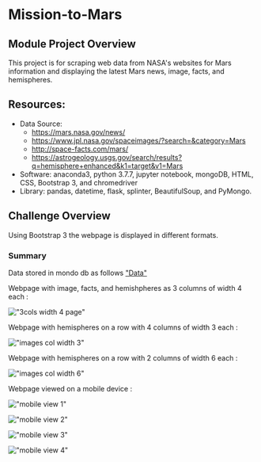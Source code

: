 # Mission-to-Mars

## Module Project Overview

This project is for scraping web data from NASA's websites for Mars information and displaying the latest Mars news, image, facts, and hemispheres.

## Resources:
  - Data Source: 
    - https://mars.nasa.gov/news/
    - https://www.jpl.nasa.gov/spaceimages/?search=&category=Mars
    - http://space-facts.com/mars/
    - https://astrogeology.usgs.gov/search/results?q=hemisphere+enhanced&k1=target&v1=Mars
  - Software: anaconda3, python 3.7.7, jupyter notebook, mongoDB, HTML, CSS, Bootstrap 3, and chromedriver
  - Library: pandas, datetime, flask, splinter, BeautifulSoup, and PyMongo.


## Challenge Overview

Using Bootstrap 3 the webpage is displayed in different formats.

### Summary

Data stored in mondo db as follows
["Data"](./Resources/mongo_db_find.txt)



Webpage with image, facts, and hemishpheres as 3 columns of width 4 each :

  !["3cols width 4 page"](./Resources/mars_page_3_grid.png "3 columns")
  


Webpage with hemispheres on a row with 4 columns of width 3 each :

  !["images col width 3"](./Resources/mars_page_col3_grid.png "col-md-3")
  


Webpage with hemispheres on a row with 2 columns of width 6 each :

  !["images col width 6"](./Resources/mars_page_col6_grid.png "col-md-6")
  


Webpage viewed on a mobile device :

  !["mobile view 1"](./Resources/mars_page_mobile_view_1.png "mobile 1")
  
  !["mobile view 2"](./Resources/mars_page_mobile_view_2.png "mobile 2")
  
  !["mobile view 3"](./Resources/mars_page_mobile_view_3.png "mobile 3")
  
  !["mobile view 4"](./Resources/mars_page_mobile_view_4.png "mobile 4")
  
  
